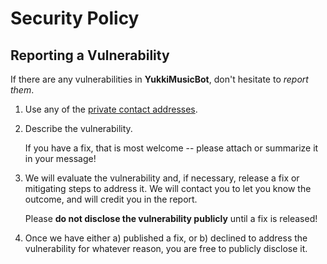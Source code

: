 # Security Policy

## Reporting a Vulnerability

If there are any vulnerabilities in **YukkiMusicBot**, don't hesitate to _report them_.

1. Use any of the [private contact addresses](https://github.com/Ejaaaa1/yukki#support).
2. Describe the vulnerability.

   If you have a fix, that is most welcome -- please attach or summarize it in your message!

3. We will evaluate the vulnerability and, if necessary, release a fix or mitigating steps to address it. We will contact you to let you know the outcome, and will credit you in the report.

   Please **do not disclose the vulnerability publicly** until a fix is released!

4. Once we have either a) published a fix, or b) declined to address the vulnerability for whatever reason, you are free to publicly disclose it.

